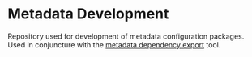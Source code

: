 # Metadata Development
Repository used for development of metadata configuration packages. Used in conjuncture with the [metadata dependency export](https://github.com/olavpo/dhis2-metadata-dependency-export) tool.

